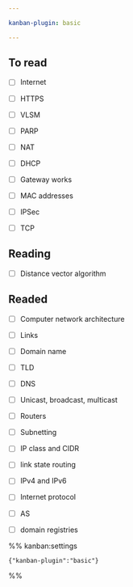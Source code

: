 ```yaml
---

kanban-plugin: basic

---
```


## To read

- [ ] Internet
- [ ] HTTPS
- [ ] VLSM
- [ ] PARP
- [ ] NAT
- [ ] DHCP
- [ ] Gateway works
- [ ] MAC addresses
- [ ] IPSec
- [ ] TCP


## Reading

- [ ] Distance vector algorithm


## Readed

- [ ] Computer network architecture
- [ ] Links
- [ ] Domain name
- [ ] TLD
- [ ] DNS
- [ ] Unicast, broadcast, multicast
- [ ] Routers
- [ ] Subnetting
- [ ] IP class and CIDR
- [ ] link state routing
- [ ] IPv4 and IPv6
- [ ] Internet protocol
- [ ] AS
- [ ] domain registries




%% kanban:settings
```
{"kanban-plugin":"basic"}
```
%%